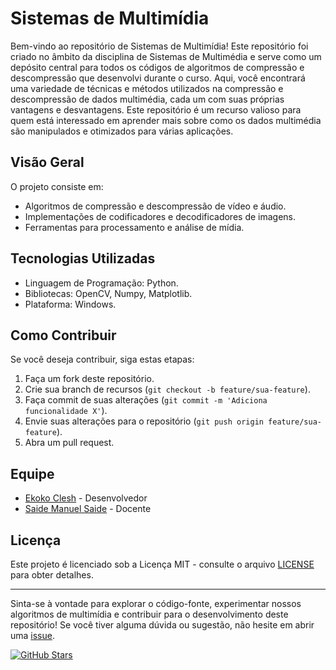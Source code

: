 # Sistemas de Multimídia

Bem-vindo ao repositório de Sistemas de Multimídia! Este repositório foi criado no âmbito da disciplina de Sistemas de Multimédia e serve como um depósito central para todos os códigos de algoritmos de compressão e descompressão que desenvolvi durante o curso. Aqui, você encontrará uma variedade de técnicas e métodos utilizados na compressão e descompressão de dados multimédia, cada um com suas próprias vantagens e desvantagens. Este repositório é um recurso valioso para quem está interessado em aprender mais sobre como os dados multimédia são manipulados e otimizados para várias aplicações.

## Visão Geral

O projeto consiste em:

- Algoritmos de compressão e descompressão de vídeo e áudio.
- Implementações de codificadores e decodificadores de imagens.
- Ferramentas para processamento e análise de mídia.

## Tecnologias Utilizadas

- Linguagem de Programação: Python.
- Bibliotecas: OpenCV, Numpy, Matplotlib.
- Plataforma: Windows.

## Como Contribuir

Se você deseja contribuir, siga estas etapas:

1. Faça um fork deste repositório.
2. Crie sua branch de recursos (`git checkout -b feature/sua-feature`).
3. Faça commit de suas alterações (`git commit -m 'Adiciona funcionalidade X'`).
4. Envie suas alterações para o repositório (`git push origin feature/sua-feature`).
5. Abra um pull request.

## Equipe

- [Ekoko Clesh](https://github.com/Ekoko-Clesh) - Desenvolvedor
- [Saide Manuel Saide](https://github.com/saidesaide) - Docente

## Licença

Este projeto é licenciado sob a Licença MIT - consulte o arquivo [LICENSE](LICENSE) para obter detalhes.

---

Sinta-se à vontade para explorar o código-fonte, experimentar nossos algoritmos de multimídia e contribuir para o desenvolvimento deste repositório! Se você tiver alguma dúvida ou sugestão, não hesite em abrir uma [issue](https://github.com/Ekoko-Clesh/Sistemas_de_Multimedia/issues).

[![GitHub Stars](https://img.shields.io/github/stars/Ekoko-Clesh/Sistemas_de_Multimedia.svg?style=flat&logo=github&colorB=blue&label=Stars)](https://github.com/Ekoko-Clesh/Sistemas_de_Multimedia/stargazers)
